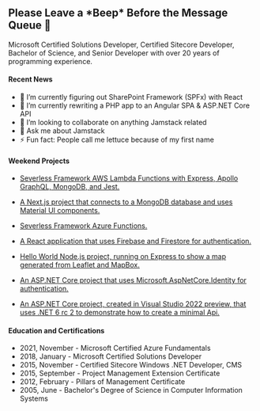 ## Please Leave a \*Beep\* Before the Message Queue 👋 

Microsoft Certified Solutions Developer, Certified Sitecore Developer, Bachelor of Science, and Senior Developer with over 20 years of programming experience.

#### Recent News

- 🌱 I’m currently figuring out SharePoint Framework (SPFx) with React
- 🔭 I’m currently rewriting a PHP app to an Angular SPA & ASP.NET Core API
- 👯 I’m looking to collaborate on anything Jamstack related
- 💬 Ask me about Jamstack
- ⚡ Fun fact: People call me lettuce because of my first name

#### Weekend Projects

- [Severless Framework AWS Lambda Functions with Express, Apollo GraphQL, MongoDB, and Jest.](https://github.com/romayneeastmond/serverless-aws-lambda-express-mongodb/)
 
- [A Next.js project that connects to a MongoDB database and uses Material UI components.](https://github.com/romayneeastmond/mongodb-react-nextjs-mui-demo/)

- [Severless Framework Azure Functions.](https://github.com/romayneeastmond/serverless-azure-function-nodejs-heartbeat/)

- [A React application that uses Firebase and Firestore for authentication.](https://github.com/romayneeastmond/react-firebase-authentication)

- [Hello World Node.js project, running on Express to show a map generated from Leaflet and MapBox.](https://github.com/romayneeastmond/helloworld-leaflet-mapbox-express-nodejs-demo/)

- [An ASP.NET Core project that uses Microsoft.AspNetCore.Identity for authentication.](https://github.com/romayneeastmond/application-core-identity)

- [An ASP.NET Core project, created in Visual Studio 2022 preview, that uses .NET 6 rc 2 to demonstrate how to create a minimal Api.](https://github.com/romayneeastmond/application-net6preview-minimal-api)


#### Education and Certifications

- 2021, November - Microsoft Certified Azure Fundamentals
- 2018, January - Microsoft Certified Solutions Developer
- 2015, November - Certified Sitecore Windows .NET Developer, CMS
- 2015, September - Project Management Extension Certificate
- 2012, February - Pillars of Management Certificate 
- 2005, June - Bachelor's Degree of Science in Computer Information Systems
 
